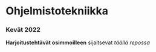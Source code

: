 # Ohjelmistotekniikka
### Kevät 2022

**Harjoitustehtävät osimmoilleen**
sijaitsevat *täällä repossa*
